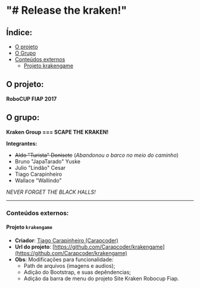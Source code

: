 # "# Release the kraken!"

## Índice:
* [O projeto](#o-projeto)
* [O Grupo](#o-grupo)
* [Conteúdos externos](#conteúdos-externos)
  * [Projeto krakengame](#projeto-krakengame)

## O projeto:
**RoboCUP FIAP 2017**

## O grupo:
**Kraken Group === SCAPE THE KRAKEN!**

**Integrantes:**
* ~~Aldo "Turista" Donisete~~ (*Abandonou o barco no meio do caminho*)
* Bruno "JapaTarado" Yuske 
* Julio "Lindão" Cesar 
* Tiago Carapinheiro 
* Wallace "Wallindo"

*NEVER FORGET THE BLACK HALLS!*



---
### Conteúdos externos:
#### Projeto `krakengame`
* **Criador**: [Tiago Carapinheiro (Carapcoder)](https://github.com/Carapcoder)
* **Url do projeto**: [https://github.com/Carapcoder/krakengame](https://github.com/Carapcoder/krakengame)
* **Obs**: Modificações para funcionalidade:
  * Path de arquivos (imagens e audios);
  * Adição do Bootstrap, e suas depêndencias;
  * Adição da barra de menu do projeto Site Kraken Robocup Fiap.
